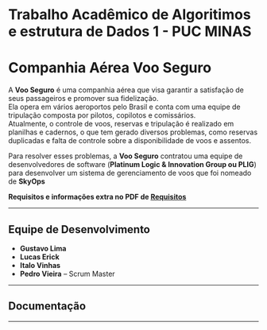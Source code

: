 # Trabalho Acadêmico de Algoritimos e estrutura de Dados 1 - PUC MINAS

# **Companhia Aérea Voo Seguro**

A **Voo Seguro** é uma companhia aérea que visa garantir a satisfação de seus passageiros e promover sua fidelização.  
Ela opera em vários aeroportos pelo Brasil e conta com uma equipe de tripulação composta por pilotos, copilotos e comissários.  
Atualmente, o controle de voos, reservas e tripulação é realizado em planilhas e cadernos, o que tem gerado diversos problemas, como reservas duplicadas e falta de controle sobre a disponibilidade de voos e assentos.  

Para resolver esses problemas, a **Voo Seguro** contratou uma equipe de desenvolvedores de software (**Platinum Logic & Innovation Group ou PLIG**) para desenvolver um sistema de gerenciamento de voos que foi nomeado de **SkyOps**

**Requisitos e informações extra no PDF de [Requisitos](SkyOps/Docs/Trabalho_Pratico.pdf)**

---

## **Equipe de Desenvolvimento**

- **Gustavo Lima** 
- **Lucas Erick**   
- **Italo Vinhas**    
- **Pedro Vieira** – Scrum Master   

---


## **Documentação**


---
